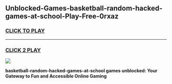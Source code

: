 
## Unblocked-Games-basketball-random-hacked-games-at-school-Play-Free-0rxaz
<h3>
<a href="https://premium76.site?title=basketball-random-hacked-games-at-school&ref=23A">CLICK TO PLAY</a></h3>
<hr>

<h3>
<a href="https://premium76.site?title=basketball-random-hacked-games-at-school&ref=23A">CLICK 2 PLAY</a>
  
</h3>

<a href="https://premium76.site?title=basketball-random-hacked-games-at-school&ref=23A"><img src="https://clearcache.store/games.png"></a>


**basketball-random-hacked-games-at-school games unblocked: Your Gateway to Fun and Accessible Online Gaming**
